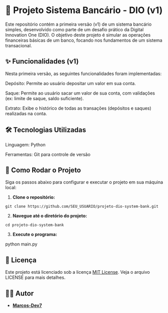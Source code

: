 # 🏦 Projeto Sistema Bancário - DIO (v1)
Este repositório contém a primeira versão (v1) de um sistema bancário simples, desenvolvido como parte de um desafio prático da Digital Innovation One (DIO). O objetivo deste projeto é simular as operações financeiras básicas de um banco, focando nos fundamentos de um sistema transacional.

## ✨ Funcionalidades (v1)
Nesta primeira versão, as seguintes funcionalidades foram implementadas:

Depósito: Permite ao usuário depositar um valor em sua conta.

Saque: Permite ao usuário sacar um valor de sua conta, com validações (ex: limite de saque, saldo suficiente).

Extrato: Exibe o histórico de todas as transações (depósitos e saques) realizadas na conta.

## 🛠️ Tecnologias Utilizadas
Linguagem: Python

Ferramentas: Git para controle de versão

## 🚀 Como Rodar o Projeto
Siga os passos abaixo para configurar e executar o projeto em sua máquina local:

1. **Clone o repositório:**
```
git clone https://github.com/SEU_USUARIO/projeto-dio-system-bank.git
```
2. **Navegue até o diretório do projeto:**
```
cd projeto-dio-system-bank
```
3. **Execute o programa:**

python main.py

## 📄 Licença
Este projeto está licenciado sob a licença [MIT License](https://opensource.org/licenses/MIT). Veja o arquivo LICENSE para mais detalhes.

## 🧑‍💻 Autor
* **[Marcos-Dev7](https://github.com/Marcos-Dev7)**
